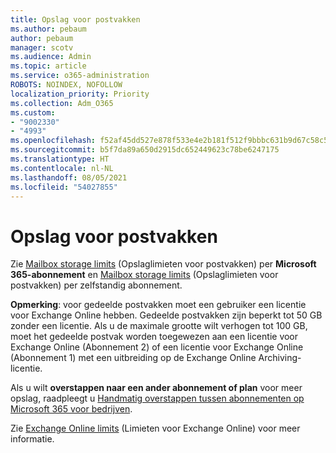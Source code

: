 ```yaml
---
title: Opslag voor postvakken
ms.author: pebaum
author: pebaum
manager: scotv
ms.audience: Admin
ms.topic: article
ms.service: o365-administration
ROBOTS: NOINDEX, NOFOLLOW
localization_priority: Priority
ms.collection: Adm_O365
ms.custom:
- "9002330"
- "4993"
ms.openlocfilehash: f52af45dd527e878f533e4e2b181f512f9bbbc631b9d67c58c5ec1ffcd19ea84
ms.sourcegitcommit: b5f7da89a650d2915dc652449623c78be6247175
ms.translationtype: HT
ms.contentlocale: nl-NL
ms.lasthandoff: 08/05/2021
ms.locfileid: "54027855"
---
```

# <a name="mailbox-storage"></a>Opslag voor postvakken

Zie [Mailbox storage limits](https://docs.microsoft.com/office365/servicedescriptions/exchange-online-service-description/exchange-online-limits#mailbox-storage-limits) (Opslaglimieten voor postvakken) per **Microsoft 365-abonnement** en [Mailbox storage limits](https://docs.microsoft.com/office365/servicedescriptions/exchange-online-service-description/exchange-online-limits#storage-limits-across-standalone-plans) (Opslaglimieten voor postvakken) per zelfstandig abonnement. 

**Opmerking**: voor gedeelde postvakken moet een gebruiker een licentie voor Exchange Online hebben. Gedeelde postvakken zijn beperkt tot 50 GB zonder een licentie. Als u de maximale grootte wilt verhogen tot 100 GB, moet het gedeelde postvak worden toegewezen aan een licentie voor Exchange Online (Abonnement 2) of een licentie voor Exchange Online (Abonnement 1) met een uitbreiding op de Exchange Online Archiving-licentie.

Als u wilt **overstappen naar een ander abonnement of plan** voor meer opslag, raadpleegt u [Handmatig overstappen tussen abonnementen op Microsoft 365 voor bedrijven](https://docs.microsoft.com/microsoft-365/commerce/subscriptions/switch-plans-manually?view=o365-worldwide).

Zie [Exchange Online limits](https://docs.microsoft.com/office365/servicedescriptions/exchange-online-service-description/exchange-online-limits) (Limieten voor Exchange Online) voor meer informatie.
